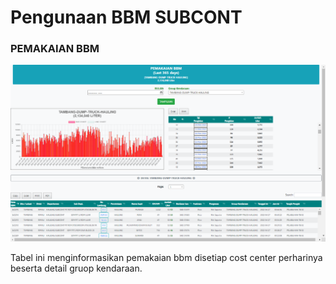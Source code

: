 # Pengunaan BBM SUBCONT

### PEMAKAIAN BBM

![](../../.gitbook/assets/pengguna-bbmsubcont.png)

Tabel ini menginformasikan pemakaian bbm disetiap cost center perharinya beserta detail gruop kendaraan.
